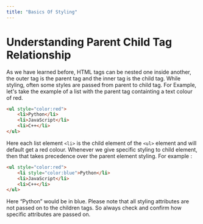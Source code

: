 ```yaml
---
title: "Basics Of Styling"
---
```


# Understanding Parent Child Tag Relationship

As we have learned before, HTML tags can be nested one inside another, the outer tag is the parent tag and the inner tag is the child tag. While styling, often some styles are passed from parent to child tag. 
For Example, let's take the example of a list with the parent tag containting a text colour of red.

```html
<ul style="color:red">
    <li>Python</li>
    <li>JavaScript</li>
    <li>C++</li>
</ul>
```
Here each list element ```<li>``` is the child element of the ```<ul>``` element and will default get a red colour.
Whenever we give specific styling to child element, then that takes precedence over the parent element styling. For example : 

```html
<ul style="color:red">
    <li style="color:blue">Python</li>
    <li>JavaScript</li>
    <li>C++</li>
</ul>
```
Here “Python” would be in blue.
Please note that all styling attributes are not passed on to the children tags. So always check and confirm how specific attributes are passed on.
